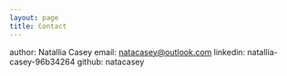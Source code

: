 ```yaml
---
layout: page
title: Contact
---
```

author: Natallia Casey
email: natacasey@outlook.com
linkedin: natallia-casey-96b34264
github: natacasey

